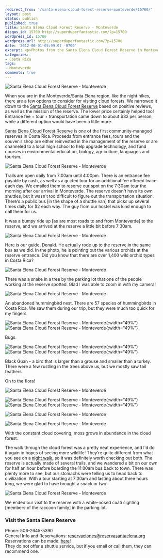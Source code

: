 ```yaml
---
redirect_from: '/santa-elena-cloud-forest-reserve-monteverde/15700/'
layout: post
status: publish
published: true
title: Santa Elena Cloud Forest Reserve - Monteverde
disqus_id: 15700 http://superduperfantastic.com/?p=15700
wordpress_id: 15700
wordpress_url: http://superduperfantastic.com/?p=15700
date: '2012-06-01 05:09:07 -0700'
excerpt: <p>Photos from the Santa Elena Cloud Forest Reserve in Monteverde, Costa Rica!</p>
categories:
- Costa Rica
tags:
- Monteverde
comments: true
---
```

![Santa Elena Cloud Forest Reserve - Monteverde](http://farm8.staticflickr.com/7194/6908068785_f53ae3bc40_b.jpg)

When you are in the Monteverde/Santa Elena region, like the night hikes, there are a few options to consider for visiting cloud forests. We narrowed it down to the [Santa Elena Cloud Forest Reserve](http://www.reservasantaelena.org/ "Santa Elena Cloud Forest Reserve - Costa Rica") based on positive reviews, as well as the mission of the reserve. The lower price certainly helped too! Entrance fee + tour + transportation came down to about $33 per person, while a different option would have been a little more.

[Santa Elena Cloud Forest Reserve](http://www.reservasantaelena.org/ "Santa Elena Cloud Forest Reserve - Costa Rica") is one of the first community-managed reserves in Costa Rica. Proceeds from entrance fees, tours and the souvenir shop are either reinvested in the management of the reserve or are channeled to a local high school to help upgrade technology, and fund courses in environmental education, biology, agriculture, languages and tourism.

![Santa Elena Cloud Forest Reserve - Monteverde](http://farm8.staticflickr.com/7056/6908097631_01005b14e9_b.jpg)

Trails are open daily from 7:00am until 4:00pm. There is an entrance fee payable by cash, as well as a guided tour for an additional fee offered twice each day. We emailed them to reserve our spot on the 7:30am tour the morning after our arrival in Monteverde. The reserve doesn't have its own shuttles, but it wasn't too difficult to figure out the transportation situation. There's a public bus [in the shape of a shuttle van] that picks up several times daily for $2 each way. The guy from our hostel was kind enough to call them for us.

It was a bumpy ride up [as are most roads to and from Monteverde] to the reserve, and we arrived at the reserve a little bit before 7:30am.

![Santa Elena Cloud Forest Reserve - Monteverde](http://farm8.staticflickr.com/7061/6908052157_0a9f23a2ba_b.jpg)

Here is our guide, Donald. He actually rode up to the reserve in the same bus as we did. In the photo, he is pointing out the various orchids at the reserve entrance. Did you know that there are over 1,400 wild orchid types in Costa Rica?

![Santa Elena Cloud Forest Reserve - Monteverde](http://farm8.staticflickr.com/7069/6908056099_ca55b43804_b.jpg)

There was a snake in a tree by the parking lot that one of the people working at the reserve spotted. Glad I was able to zoom in with my camera!

![Santa Elena Cloud Forest Reserve - Monteverde](http://farm8.staticflickr.com/7180/6908073527_811fef12b3_b.jpg)

An abandoned hummingbird nest. There are 57 species of hummingbirds in Costa Rica. We saw them during our trip, but they were much too quick for my fingers.

![Santa Elena Cloud Forest Reserve - Monteverde](http://farm8.staticflickr.com/7050/6908059021_dbc1a94a50.jpg){:width="49%"} ![Santa Elena Cloud Forest Reserve - Monteverde](http://farm8.staticflickr.com/7065/6908079029_16ec97b0ac.jpg){:width="49%"}

Bugs.

![Santa Elena Cloud Forest Reserve - Monteverde](http://farm8.staticflickr.com/7191/6908081311_ec882cc283.jpg){:width="49%"} ![Santa Elena Cloud Forest Reserve - Monteverde](http://farm8.staticflickr.com/7177/6908084209_e4a09aed3c.jpg){:width="49%"}

Black Guan - a bird that is larger than a grouse and smaller than a turkey. There were a few rustling in the trees above us, but we mostly saw tail feathers.

On to the flora!

![Santa Elena Cloud Forest Reserve - Monteverde](http://farm8.staticflickr.com/7054/6908076201_bf69b18308_b.jpg)

![Santa Elena Cloud Forest Reserve - Monteverde](http://farm8.staticflickr.com/7177/6908088031_0f6ea69651.jpg){:width="49%"} ![Santa Elena Cloud Forest Reserve - Monteverde](http://farm8.staticflickr.com/7068/6908092651_e93c97dbef.jpg){:width="49%"}

![Santa Elena Cloud Forest Reserve - Monteverde](http://farm8.staticflickr.com/7056/6908089973_1ea351b238_b.jpg)

![Santa Elena Cloud Forest Reserve - Monteverde](http://farm8.staticflickr.com/7181/6908091537_dccdeb2d4a_b.jpg)

With the constant cloud covering, moss grows in abundance in the cloud forest.

The walk through the cloud forest was a pretty neat experience, and I'd do it again in hopes of seeing more wildlife! They're quite different from what you see on a [night walk](http://superduperfantastic.com/bajo-del-tigre-night-walk-monteverde/13639/ "Bajo Del Tigre Night Walk - Monteverde"), so it was definitely worth checking out both. The reserve is actually made of several trails, and we wandered a bit on our own for half an hour before boarding the 11:00am bus back to town. There was plenty more to see, but our stomachs were telling us to head back to civilization. With a tour starting at 7:30am and lasting about three hours long, we were glad to have brought a snack or two!

![Santa Elena Cloud Forest Reserve - Monteverde](http://farm8.staticflickr.com/7061/6908107063_614f5b5bf4_b.jpg)

We ended our visit to the reserve with a white-nosed coati sighting [members of the raccoon family] in the parking lot.

### Visit the Santa Elena Reserve

Phone: 506-2645-5390  
General Info and Reservations: [reservaciones@reservasantaelena.org](mailto:reservaciones@reservasantaelena.org)  
Reservations can be made: [here](http://www.reservasantaelena.org/reservacionesNE.html)!  
They do not offer a shuttle service, but if you email or call them, they can recommend one.